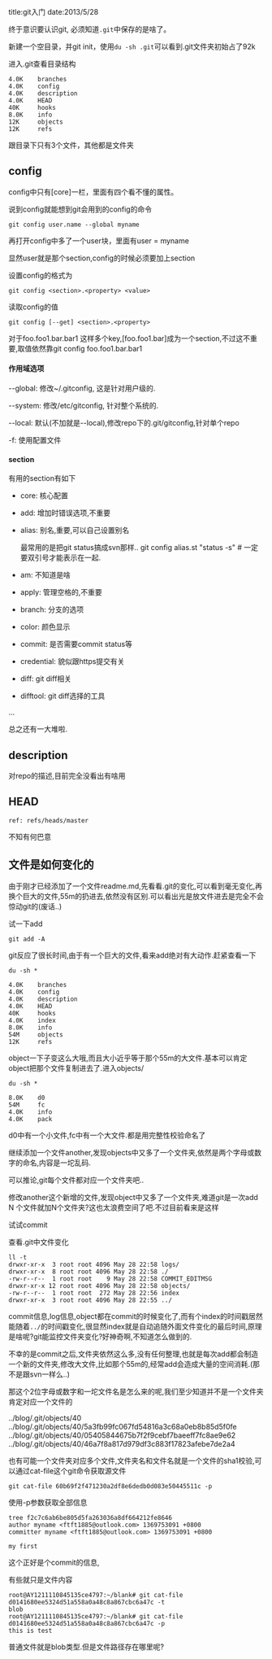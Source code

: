 title:git入门
date:2013/5/28

终于意识要认识git, 必须知道`.git`中保存的是啥了。

新建一个空目录，并git init，使用`du -sh .git`可以看到.git文件夹初始占了92k

进入.git查看目录结构

    4.0K    branches
    4.0K    config
    4.0K    description
    4.0K    HEAD
    40K     hooks
    8.0K    info
    12K     objects
    12K     refs

跟目录下只有3个文件，其他都是文件夹

config
-----------
config中只有[core]一栏，里面有四个看不懂的属性。

说到config就能想到git会用到的config的命令

    git config user.name --global myname

再打开config中多了一个user块，里面有user = myname

显然user就是那个section,config的时候必须要加上section

设置config的格式为

    git config <section>.<property> <value>

读取config的值

    git config [--get] <section>.<property>

对于foo.foo1.bar.bar1 这样多个key,[foo.foo1.bar]成为一个section,不过这不重要,取值依然靠git config foo.foo1.bar.bar1

#### 作用域选项

--global: 修改~/.gitconfig, 这是针对用户级的.

--system: 修改/etc/gitconfig, 针对整个系统的.

--local: 默认(不加就是--local),修改repo下的.git/gitconfig,针对单个repo

-f: 使用配置文件

#### section

有用的section有如下

+ core: 核心配置

+ add: 增加时错误选项,不重要

+ alias: 别名,重要,可以自己设置别名

    最常用的是把git status搞成svn那样..
    git config alias.st "status -s" # 一定要双引号才能表示在一起.

+ am: 不知道是啥

+ apply: 管理空格的,不重要

+ branch: 分支的选项

+ color: 颜色显示

+ commit: 是否需要commit status等

+ credential: 貌似跟https提交有关

+ diff: git diff相关

+ difftool: git diff选择的工具

...

总之还有一大堆啦.

description
------------
对repo的描述,目前完全没看出有啥用

HEAD
-----

    ref: refs/heads/master

不知有何巴意

文件是如何变化的
----------
由于刚才已经添加了一个文件readme.md,先看看.git的变化,可以看到毫无变化,再换个巨大的文件,55m的扔进去,依然没有区别.可以看出光是放文件进去是完全不会惊动git的(废话..)

试一下add

    git add -A

git反应了很长时间,由于有一个巨大的文件,看来add绝对有大动作.赶紧查看一下

    du -sh *

    4.0K    branches
    4.0K    config
    4.0K    description
    4.0K    HEAD
    40K     hooks
    4.0K    index
    8.0K    info
    54M     objects
    12K     refs

object一下子变这么大哦,而且大小近乎等于那个55m的大文件.基本可以肯定object把那个文件复制进去了.进入objects/

    du -sh *

    8.0K    d0
    54M     fc
    4.0K    info
    4.0K    pack

d0中有一个小文件,fc中有一个大文件.都是用完整性校验命名了

继续添加一个文件another,发现objects中又多了一个文件夹,依然是两个字母或数字的命名,内容是一坨乱码.

可以推论,git每个文件都对应一个文件夹吧..

修改another这个新增的文件,发现object中又多了一个文件夹,难道git是一次add N 个文件就加N个文件夹?这也太浪费空间了吧.不过目前看来是这样

试试commit

查看.git中文件变化 

    ll -t
    drwxr-xr-x  3 root root 4096 May 28 22:58 logs/
    drwxr-xr-x  8 root root 4096 May 28 22:58 ./
    -rw-r--r--  1 root root    9 May 28 22:58 COMMIT_EDITMSG
    drwxr-xr-x 12 root root 4096 May 28 22:58 objects/
    -rw-r--r--  1 root root  272 May 28 22:56 index
    drwxr-xr-x  3 root root 4096 May 28 22:55 ../

commit信息,log信息,object都在commit的时候变化了,而有个index的时间戳居然能随着`../`的时间戳变化,很显然index就是自动追随外面文件变化的最后时间,原理是啥呢?git能监控文件夹变化?好神奇啊,不知道怎么做到的.

不幸的是commit之后,文件夹依然这么多,没有任何整理,也就是每次add都会制造一个新的文件夹,修改大文件,比如那个55m的,经常add会造成大量的空间消耗.(那不是跟svn一样么..)

那这个2位字母或数字和一坨文件名是怎么来的呢,我们至少知道并不是一个文件夹肯定对应一个文件的

../blog/.git/objects/40
../blog/.git/objects/40/5a3fb99fc067fd54816a3c68a0eb8b85d5f0fe
../blog/.git/objects/40/05405844675b7f2f9cebf7baeeff7fc8ae9e62
../blog/.git/objects/40/46a7f8a817d979df3c883f17823afebe7de2a4

也有可能一个文件夹对应多个文件,文件夹名和文件名就是一个文件的sha1校验,可以通过cat-file这个git命令获取源文件

    git cat-file 60b69f2f471230a2df8e6dedb0d083e50445511c -p

使用-p参数获取全部信息

    tree f2c7c6ab6be805d5fa263036a8df664212fe8646
    author myname <ftft1885@outlook.com> 1369753091 +0800
    committer myname <ftft1885@outlook.com> 1369753091 +0800

    my first
 
这个正好是个commit的信息,

有些就只是文件内容

    root@AY1211110845135ce4797:~/blank# git cat-file  d0141680ee5324d51a558a0a48c8a867cbc6a47c -t
    blob
    root@AY1211110845135ce4797:~/blank# git cat-file  d0141680ee5324d51a558a0a48c8a867cbc6a47c -p
    this is test

普通文件就是blob类型.但是文件路径存在哪里呢?
